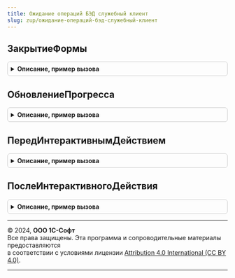 ```yaml
---
title: Ожидание операций БЭД служебный клиент
slug: zup/ожидание-операций-бэд-служебный-клиент
---
```



## ЗакрытиеФормы
<details style="margin: 1em 0; padding: 0.5em; border: 1px solid #ccc; border-radius: 6px;">

<summary style="font-weight: bold; cursor: pointer;">Описание, пример вызова</summary>

```bsl

Процедура ЗакрытиеФормы(ЗакрытаПользователем, ДополнительныеПараметры) Экспорт
```

Пример вызова
```bsl
ОжиданиеОперацийБЭДСлужебныйКлиент.ЗакрытиеФормы(ЗакрытаПользователем, ДополнительныеПараметры) 
```
</details>

## ОбновлениеПрогресса
<details style="margin: 1em 0; padding: 0.5em; border: 1px solid #ccc; border-radius: 6px;">

<summary style="font-weight: bold; cursor: pointer;">Описание, пример вызова</summary>

```bsl

Процедура ОбновлениеПрогресса(ПараметрыОжиданияОперации, КонтекстОжиданияОперации) Экспорт
```

Пример вызова
```bsl
ОжиданиеОперацийБЭДСлужебныйКлиент.ОбновлениеПрогресса(ПараметрыОжиданияОперации, КонтекстОжиданияОперации) 
```
</details>

## ПередИнтерактивнымДействием
<details style="margin: 1em 0; padding: 0.5em; border: 1px solid #ccc; border-radius: 6px;">

<summary style="font-weight: bold; cursor: pointer;">Описание, пример вызова</summary>

```bsl

Процедура ПередИнтерактивнымДействием(Результат, КонтекстОжиданияОперации) Экспорт
```

Пример вызова
```bsl
ОжиданиеОперацийБЭДСлужебныйКлиент.ПередИнтерактивнымДействием(Результат, КонтекстОжиданияОперации) 
```
</details>

## ПослеИнтерактивногоДействия
<details style="margin: 1em 0; padding: 0.5em; border: 1px solid #ccc; border-radius: 6px;">

<summary style="font-weight: bold; cursor: pointer;">Описание, пример вызова</summary>

```bsl

Процедура ПослеИнтерактивногоДействия(Результат, КонтекстОжиданияОперации) Экспорт
```

Пример вызова
```bsl
ОжиданиеОперацийБЭДСлужебныйКлиент.ПослеИнтерактивногоДействия(Результат, КонтекстОжиданияОперации) 
```
</details>

---

© 2024, **ООО 1С-Софт**  
Все права защищены. Эта программа и сопроводительные материалы предоставляются  
в соответствии с условиями лицензии [Attribution 4.0 International (CC BY 4.0)](https://creativecommons.org/licenses/by/4.0/legalcode).

---
